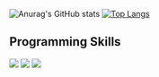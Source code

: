 ![Anurag's GitHub stats](https://github-readme-stats.vercel.app/api?username=Masimellomi&show_icons=true&theme=radical)
[![Top Langs](https://github-readme-stats.vercel.app/api/top-langs/?username=Masimellomi&layout=compact&theme=merko)](https://github.com/anuraghazra/github-readme-stats)





## Programming Skills
<p align='left'>
  <img src="https://img.shields.io/badge/Java-007396?style=flat-square&logo=Java&logoColor=white"/>
  <img src="https://img.shields.io/badge/JavaScript-F7DF1E?style=flat-square&logo=JavaScript&logoColor=white"/>
  <img src="https://img.shields.io/badge/Arduino-00979D?style=flat-square&logo=Arduino&logoColor=white"/>
</p>
